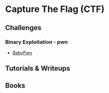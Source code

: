 # Capture The Flag (CTF)

## Challenges

### Binary Exploitation - pwn
- [BabyPwn](/pwn/babypwn/README.md)  

## Tutorials & Writeups


## Books
